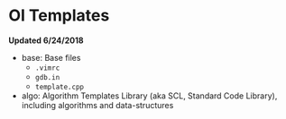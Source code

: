 # OI Templates

**Updated 6/24/2018**

- base: Base files
  - `.vimrc`
  - `gdb.in`
  - `template.cpp`
- algo: Algorithm Templates Library (aka SCL, Standard Code Library), including algorithms and data-structures
